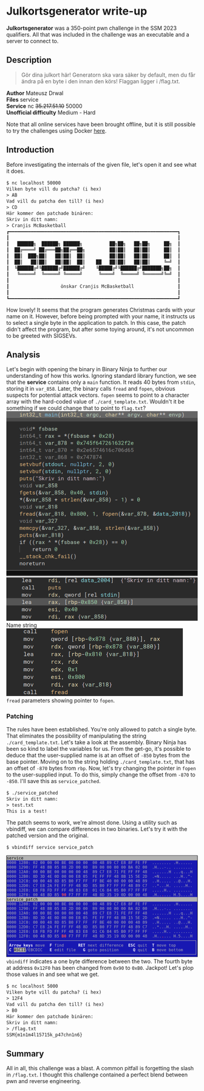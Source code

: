 # Julkortsgenerator write-up
<b>Julkortsgenerator</b> was a 350-point pwn challenge in the SSM 2023 qualifiers. All that was included in the challenge was an executable and a server to connect to.

## Description
> Gör dina julkort här! Generatorn ska vara säker by default, men du får ändra på en byte i den innan den körs!
Flaggan ligger i /flag.txt.

**Author** Mateusz Drwal<br>
**Files** service<br>
**Service** nc <s>35.217.51.10</s> 50000<br>
**Unofficial difficulty** Medium - Hard

Note that all online services have been brought offline, but it is still possible to try the challenges using Docker <a href="https://github.com/Kodsport/sakerhetssm-2023-solutions/">here</a>.
## Introduction
Before investigating the internals of the given file, let's open it and see what it does.
```
$ nc localhost 50000
Vilken byte vill du patcha? (i hex)
> AB
Vad vill du patcha den till? (i hex)
> CD
Här kommer den patchade binären:
Skriv in ditt namn:
> Cranjis McBasketball
┏━━━━━━━━━━━━━━━━━━━━━━━━━━━━━━━━━━━━━━━━━━━━━━━━━━━━━━━━━━━━━━┓
┃                                                              ┃
┃   ██████╗  ██████╗ ██████╗          ██╗██╗   ██╗██╗     ██╗  ┃
┃  ██╔════╝ ██╔═══██╗██╔══██╗         ██║██║   ██║██║     ██║  ┃
┃  ██║  ███╗██║   ██║██║  ██║         ██║██║   ██║██║     ██║  ┃
┃  ██║   ██║██║   ██║██║  ██║    ██   ██║██║   ██║██║     ╚═╝  ┃
┃  ╚██████╔╝╚██████╔╝██████╔╝    ╚█████╔╝╚██████╔╝███████╗██╗  ┃
┃   ╚═════╝  ╚═════╝ ╚═════╝      ╚════╝  ╚═════╝ ╚══════╝╚═╝  ┃
┃                                                              ┃
┃                   önskar Cranjis McBasketball                ┃ 
┃                                                              ┃
┗━━━━━━━━━━━━━━━━━━━━━━━━━━━━━━━━━━━━━━━━━━━━━━━━━━━━━━━━━━━━━━┛
```
How lovely! It seems that the program generates Christmas cards with your name on it. However, before being prompted with your name, it instructs us to select a single byte in the application to patch. In this case, the patch didn't affect the program, but after some toying around, it's not uncommon to be greeted with SIGSEVs.
## Analysis
Let's begin with opening the binary in Binary Ninja to further our understanding of how this works. Ignoring standard library function, we see that the **service** contains only a `main` function. It reads 40 bytes from `stdin`, storing it in `var_858`. Later, the binary calls `fread` and `fopen`, obvious suspects for potential attack vectors. `fopen` seems to point to a character array with the hard-coded value of `./card_template.txt`. Wouldn't it be something if we could change that to point to `flag.txt`?
<img src="binja1.png"></img><br>
<img src="name_str.png"></img>
Name string<br>
<img src="fread_call.png"></img>
`fread` parameters showing pointer to `fopen`.
### Patching
The rules have been established. You're only allowed to patch a single byte. That eliminates the possibility of manipulating the string `./card_template.txt`. Let's take a look at the assembly. Binary Ninja has been so kind to label the variables for us. From the get-go, it's possible to deduce that the user-supplied name is at an offset of `-850` bytes from the base pointer. Moving on to the string holding `./card_template.txt`, that has an offset of `-870` bytes from `rbp`. Now, let's try changing the pointer in `fopen` to the user-supplied input. To do this, simply change the offset from `-870` to `-850`. I'll save this as `service_patched`.

```
$ ./service_patched
Skriv in ditt namn:
> test.txt
This is a test!
```
The patch seems to work, we're almost done. Using a utility such as vbindiff, we can compare differences in two binaries. Let's try it with the patched version and the original.
```
$ vbindiff service service_patch
```
<img src="vbindiff.png"></img>
`vbindiff` indicates a one byte difference between the two. The fourth byte at address `0x12F0` has been changed from `0x90` to `0xB0`. Jackpot! Let's plop those values in and see what we get.
```
$ nc localhost 5000
Vilken byte vill du patcha? (i hex)
> 12F4
Vad vill du patcha den till? (i hex)
> B0
Här kommer den patchade binären:
Skriv in ditt namn:
> /flag.txt
SSM{m1n1m4l15715k_p47chn1n6}
```
## Summary
All in all, this challenge was a blast. A common pitfall is forgetting the slash in `/flag.txt`. I thought this challenge contained a perfect blend between pwn and reverse engineering. 
